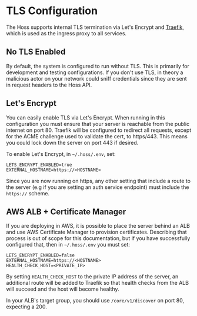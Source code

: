 # TLS Configuration
The Hoss supports internal TLS termination via Let's Encrypt and [Traefik](https://doc.traefik.io/traefik/), which is used as the ingress proxy to all services.

## No TLS Enabled
By default, the system is configured to run without TLS. This is primarily for development and testing configurations. If you don't use TLS, in theory a malicious actor on your network could sniff credentials since they are sent in request headers to the Hoss API.

## Let's Encrypt
You can easily enable TLS via Let's Encrypt. When running in this configuration you must ensure that your server is reachable from the public internet on port 80. Traefik will be configured to redirect all requests, except for the ACME challenge used to validate the cert, to https/443. This means you could lock down the server on port 443 if desired.

To enable Let's Encrypt, in `~/.hoss/.env`, set:

```
LETS_ENCRYPT_ENABLED=true
EXTERNAL_HOSTNAME=https://<HOSTNAME>
```

Since you are now running on https, any other setting that include a route to the server (e.g if you are setting an auth service endpoint) must include the `https://` scheme.


## AWS ALB + Certificate Manager

If you are deploying in AWS, it is possible to place the server behind an ALB and use AWS Certificate Manager to provision certificates. Describing that process is out of scope for this documentation, but if you have successfully configured that, then in `~/.hoss/.env` you must set:

```
LETS_ENCRYPT_ENABLED=false
EXTERNAL_HOSTNAME=https://<HOSTNAME>
HEALTH_CHECK_HOST=<PRIVATE_IP>
```

By setting `HEALTH_CHECK_HOST` to the private IP address of the server, an additional route will be added to Traefik so that health checks from the ALB will succeed and the host will become healthy.

In your ALB's target group, you should use `/core/v1/discover` on port 80, expecting a 200.